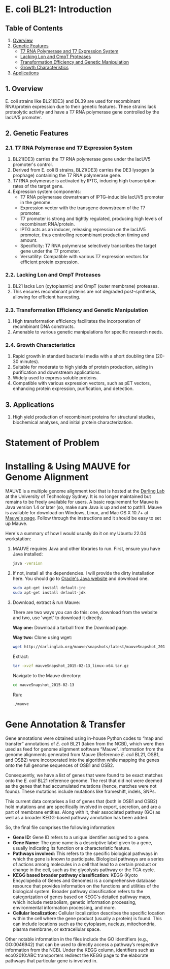 # E. coli BL21: Introduction

## Table of Contents
1. [Overview](#overview)
2. [Genetic Features](#genetic-features)
    - [T7 RNA Polymerase and T7 Expression System](#t7-rna-polymerase-and-t7-expression-system)
    - [Lacking Lon and OmpT Proteases](#lacking-lon-and-ompt-proteases)
    - [Transformation Efficiency and Genetic Manipulation](#transformation-efficiency-and-genetic-manipulation)
    - [Growth Characteristics](#growth-characteristics)
3. [Applications](#applications)

## 1. Overview
E. coli strains like BL21(DE3) and DL39 are used for recombinant RNA/protein expression due to their genetic features. These strains lack proteolytic activity and have a T7 RNA polymerase gene controlled by the lacUV5 promoter.

## 2. Genetic Features

### 2.1. T7 RNA Polymerase and T7 Expression System
1. BL21(DE3) carries the T7 RNA polymerase gene under the lacUV5 promoter's control.
2. Derived from E. coli B strains, BL21(DE3) carries the DE3 lysogen (a prophage) containing the T7 RNA polymerase gene.
3. T7 RNA polymerase is activated by IPTG, inducing high transcription rates of the target gene.
4. Expression system components:
   - T7 RNA polymerase downstream of IPTG-inducible lacUV5 promoter in the genome.
   - Expression vector with the transgene downstream of the T7 promoter.
   - T7 promoter is strong and tightly regulated, producing high levels of recombinant RNA/protein.
   - IPTG acts as an inducer, releasing repression on the lacUV5 promoter, thus controlling recombinant production timing and amount.
   - Specificity: T7 RNA polymerase selectively transcribes the target gene under the T7 promoter.
   - Versatility: Compatible with various T7 expression vectors for efficient protein expression.

### 2.2. Lacking Lon and OmpT Proteases
1. BL21 lacks Lon (cytoplasmic) and OmpT (outer membrane) proteases.
2. This ensures recombinant proteins are not degraded post-synthesis, allowing for efficient harvesting.

### 2.3. Transformation Efficiency and Genetic Manipulation
1. High transformation efficiency facilitates the incorporation of recombinant DNA constructs.
2. Amenable to various genetic manipulations for specific research needs.

### 2.4. Growth Characteristics
1. Rapid growth in standard bacterial media with a short doubling time (20-30 minutes).
2. Suitable for moderate to high yields of protein production, aiding in purification and downstream applications.
3. Widely used to express soluble proteins.
4. Compatible with various expression vectors, such as pET vectors, enhancing protein expression, purification, and detection.

## 3. Applications
1. High yield production of recombinant proteins for structural studies, biochemical analyses, and initial protein characterization.

# Statement of Problem

# Installing & Using MAUVE for Genome Alignment

MAUVE is a multiple genome alignment tool that is hosted at the [Darling Lab](https://darlinglab.org/mauve/mauve.html) at the University of Technology Sydney. It is no longer maintained but remains to be freely available for users. A basic requirement for Mauve is Java version 1.4 or later (so, make sure Java is up and set to path!). Mauve is available for download on Windows, Linux, and Mac OS X 10.7+ at [Mauve's page](https://darlinglab.org/mauve/download.html). Follow through the instructions and it should be easy to set up Mauve.

Here's a summary of how I would usually do it on my Ubuntu 22.04 workstation:

1. MAUVE requires Java and other libraries to run. First, ensure you have Java installed:

    ```bash
    java -version
    ```

2. If not, install all the dependencies. I will provide the dirty installation here. You should go to [Oracle's Java website](https://www.oracle.com/java/technologies/downloads/?er=221886) and download one.

    ```bash
    sudo apt-get install default-jre
    sudo apt-get install default-jdk
    ```

3. Download, extract & run Mauve:

    There are two ways you can do this: one, download from the website and two, use 'wget' to download it directly.

    **Way one:** Download a tarball from the Download page.

    **Way two:** Clone using wget:

    ```bash
    wget http://darlinglab.org/mauve/snapshots/latest/mauveSnapshot_2015-02-13_linux-x64.tar.gz
    ```

    Extract:

    ```bash
    tar -xvzf mauveSnapshot_2015-02-13_linux-x64.tar.gz
    ```

    Navigate to the Mauve directory:

    ```bash
    cd mauveSnapshot_2015-02-13
    ```

    Run:

    ```bash
    ./mauve
    ```
# Gene Annotation & Transfer

Gene annotations were obtained using in-house Python codes to “map and transfer” annotations of *E. coli* BL21 (taken from the NCBI), which were then used as feed for genome alignment software “Mauve”. Information from the genome alignments generated from Mauve (Reference *E. coli* BL21, OSB1, and OSB2) were incorporated into the algorithm while mapping the genes onto the full genome sequences of OSB1 and OSB2.

Consequently, we have a list of genes that were found to be exact matches onto the *E. coli* BL21 reference genome. The rest that did not were deemed as the genes that had accumulated mutations (hence, matches were not found). These mutations include mutations like frameshift, indels, SNPs.

This current data comprises a list of genes that (both in OSB1 and OSB2) hold mutations and are specifically involved in export, secretion, and are a part of membrane entities. Along with it, their associated pathway (GO) as well as a broader KEGG-based pathway annotation has been added.

So, the final file comprises the following information:

- **Gene ID:** Gene ID refers to a unique identifier assigned to a gene.
- **Gene Name:** The gene name is a descriptive label given to a gene, usually indicating its function or a characteristic feature.
- **Pathways involved:** This refers to the specific biological pathways in which the gene is known to participate. Biological pathways are a series of actions among molecules in a cell that lead to a certain product or change in the cell, such as the glycolysis pathway or the TCA cycle.
- **KEGG based broader pathway classification:** KEGG (Kyoto Encyclopedia of Genes and Genomes) is a comprehensive database resource that provides information on the functions and utilities of the biological system. Broader pathway classification refers to the categorization of genes based on KEGG's detailed pathway maps, which include metabolism, genetic information processing, environmental information processing, and more.
- **Cellular localization:** Cellular localization describes the specific location within the cell where the gene product (usually a protein) is found. This can include locations such as the cytoplasm, nucleus, mitochondria, plasma membrane, or extracellular space.

Other notable information in the files include the GO identifiers (e.g., GO:0046942) that can be used to directly access a pathway’s respective information from the NCBI. Under the KEGG column, identifiers such as eco02010:ABC transporters redirect the KEGG page to the elaborate pathways that particular gene is involved in.

